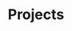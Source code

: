---
title: Projects
draft: false
# Section you want to display
section: projects
# Pages count
count: 2
# Options: card, plain and masonry.
style: card

weight: 3
widget:
  handler: pages

  # Options: sm, md, lg and xl. Default is md.
  width: xl

  sidebar:
    # Options: left and right. Leave blank to hide.
    position: left
    # Options: sm, md, lg and xl. Default is md.
    scale:

  background:
    # Options: primary, secondary, tertiary or any valid color value. Default is primary.
    color:
    image:
    # Options: auto, cover and contain. Default is auto.
    size:
    # Options: center, top, right, bottom, left.
    position:
    # Options: fixed, local, scroll.
    attachment: 
---